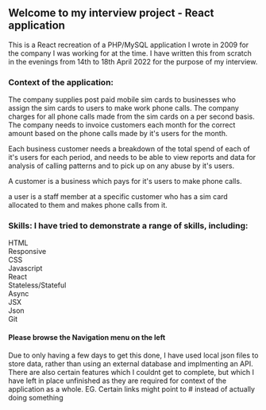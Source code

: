 ## Welcome to my interview project - React application
This is a React recreation of a PHP/MySQL application I wrote in 2009 for the company I was working for at the time. I have written this from scratch in the evenings from 14th to 18th April 2022 for the purpose of my interview.

### Context of the application: 
The company supplies post paid mobile sim cards to businesses who assign the sim cards to users to make work phone calls. The company charges for all phone calls made from the sim cards on a per second basis. The company needs to invoice customers each month for the correct amount based on the phone calls made by it's users for the month.

Each business customer needs a breakdown of the total spend of each of it's users for each period, and needs to be able to view reports and data for analysis of calling patterns and to pick up on any abuse by it's users.

A customer is a business which pays for it's users to make phone calls.

a user is a staff member at a specific customer who has a sim card allocated to them and makes phone calls from it.

### Skills: I have tried to demonstrate a range of skills, including:

HTML  
Responsive  
CSS  
Javascript  
React  
Stateless/Stateful  
Async  
JSX  
Json  
Git  

#### Please browse the Navigation menu on the left

Due to only having a few days to get this done, I have used local json files to store data, rather than using an external database and implmenting an API. There are also certain features which I couldnt get to complete, but which I have left in place unfinished as they are required for context of the application as a whole. EG. Certain links might point to # instead of actually doing something
